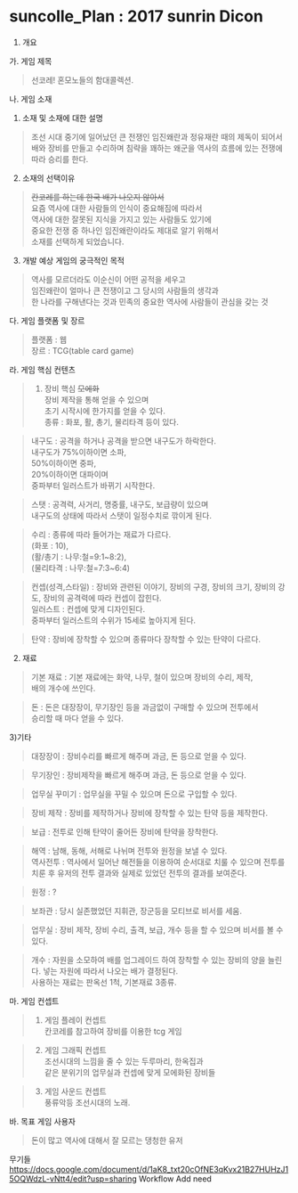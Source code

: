# suncolle_Plan : 2017 sunrin Dicon
1. 개요

가. 게임 제목
>선코레! 혼모노들의 함대콜렉션.

나. 게임 소재

1) 소재 및 소재에 대한 설명<br>
>조선 시대 중기에 일어났던 큰 전쟁인 임진왜란과 정유재란 때의
제독이 되어서 배와 장비를 만들고 수리하며 침략을 꽤하는 왜군을
역사의 흐름에 있는 전쟁에 따라 승리를 한다.

2) 소재의 선택이유<br>
><del>칸코레를 하는데 한국 배가 나오지 않아서</del><br>
요즘 역사에 대한 사람들의 인식이 중요해짐에 따라서<br>
역사에 대한 잘못된 지식을 가지고 있는 사람들도 있기에<br>
중요한 전쟁 중 하나인 임진왜란이라도 제대로 알기 위해서<br>
소재를 선택하게 되었습니다.<br>

3) 개발 예상 게임의 궁극적인 목적<br>
>역사를 모르더라도 이순신이 어떤 공적을 세우고 <br>임진왜란이 얼마나
큰 전쟁이고 그 당시의 사람들의 생각과 <br>한 나라를 구해낸다는 것과
민족의 중요한 역사에 사람들이 관심을 갖는 것<br>



다. 게임 플랫폼 및 장르<br>
>플랫폼 : 웹<br>
장르 : TCG(table card game)

라. 게임 핵심 컨텐츠<br>
>1) 장비 핵심 <del>모에화</del><br>
장비 제작을 통해 얻을 수 있으며 <br>초기 시작시에
한가지를 얻을 수 있다.<br>
종류 : 화포, 활, 총기, 물리타격 등이 있다.

>내구도 : 공격을 하거나 공격을 받으면 내구도가 하락한다.<br>
내구도가 75%이하이면 소파, <br>50%이하이면 중파, <br>20%이하이면 대파이며<br>
중파부터 일러스트가 바뀌기 시작한다.

>스탯 : 공격력, 사거리, 명중률, 내구도, 보급량이 있으며<br>
내구도의 상태에 따라서 스탯이 일정수치로 깎이게 된다.

>수리 : 종류에 따라 들어가는 재료가 다르다.<br>
(화포 : 10), <br>(활/총기 : 나무:철=9:1~8:2),<br> (물리타격 : 나무:철=7:3~6:4)

>컨셉(성격,스타일) : 장비와 관련된 이야기, 장비의 구경, 장비의 크기,
장비의 강도, 장비의 공격력에 따라 컨셉이 잡힌다.<br>
일러스트 : 컨셉에 맞게 디자인된다. <br>중파부터 일러스트의 수위가 
15세로 높아지게 된다.

>탄약 : 장비에 장착할 수 있으며 종류마다 장착할 수 있는 탄약이 다르다.


2) 재료<br>
>기본 재료 : 기본 재료에는 화약, 나무, 철이 있으며 장비의 수리, 제작,<br>
배의 개수에 쓰인다.

>돈 : 돈은 대장장이, 무기장인 등을 과금없이 구매할 수 있으며 전투에서 <br>
승리할 때 마다 얻을 수 있다.

3)기타

>대장장이 : 장비수리를 빠르게 해주며 과금, 돈 등으로 얻을 수 있다.

>무기장인 : 장비제작을 빠르게 해주며 과금, 돈 등으로 얻을 수 있다.

>업무실 꾸미기 : 업무실을 꾸밀 수 있으며 돈으로 구입할 수 있다.

>장비 제작 : 장비를 제작하거나 장비에 장착할 수 있는 탄약 등을 
제작한다.

>보급 : 전투로 인해 탄약이 줄어든 장비에 탄약을 장착한다. 

>해역 : 남해, 동해, 서해로 나뉘며 전투와 원정을 보낼 수 있다.<br>
역사전투 : 역사에서 일어난 해전들을 이용하여 순서대로 치룰 수
있으며 전투를 치룬 후 유저의 전투 결과와 
실제로 있었던 전투의 결과를 보여준다.

>원정 : ?

>보좌관 : 당시 실존했었던 지휘관, 장군등을 모티브로 비서를 세움.

>업무실 : 장비 제작, 장비 수리, 출격, 보급, 개수 등을 할 수 있으며 
비서를 볼 수 있다.

>개수 : 자원을 소모하여 배를 업그레이드 하여 장착할 수 있는 장비의 양을 늘린다. 넣는 자원에 따라서 나오는 배가 결정된다.<br>
사용하는 재료는 판옥선 1척, 기본재료 3종류.

마. 게임 컨셉트<br>
>1) 게임 플레이 컨셉트<br>
	   칸코레를 참고하여 장비를 이용한 tcg 게임<br>

>2) 게임 그래픽 컨셉트<br>
	조선시대의 느낌을 줄 수 있는 두루마리, 한옥집과 <br>
        같은 분위기의 업무실과 컨셉에 맞게 모에화된 장비들

>3) 게임 사운드 컨셉트<br>
        풍류악등 조선시대의 노래. <br>
        
바. 목표 게임 사용자
<br>
>돈이 많고 역사에 대해서 잘 모르는 댕청한 유저

무기들
https://docs.google.com/document/d/1aK8_txt20cOfNE3qKvx21B27HUHzJ15OQWdzL-vNtt4/edit?usp=sharing
Workflow Add need
